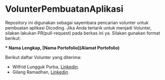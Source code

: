 # VolunterPembuatanAplikasi
Repository ini digunakan sebagai sayembara pencarian volunter untuk pembuatan aplikasi Dicoding. Jika Anda tertarik untuk menjadi Volunter, silakan lakukan PR(pull-request) pada berkas ini ya. Silakan gunakan format berikut:


**\* Nama Lengkap, [Nama Portofolio](Alamat Portofolio)**


Berikut daftar Volunter yang diterima:

* Wilfrid Lungguk Purba, [Linkedin](https://www.linkedin.com/in/wilfrid-purba-a6794b254/).
*  Gilang Ramadhan, [Linkedin](https://www.linkedin.com/in/gilang-adhan/).
